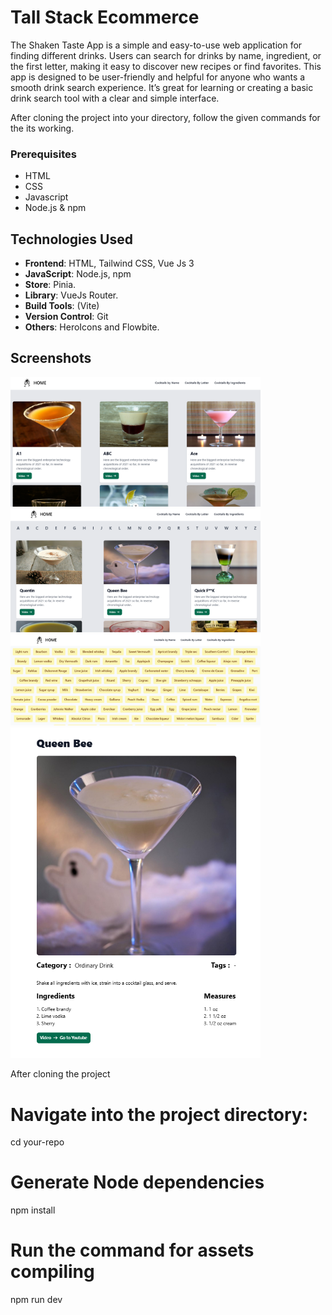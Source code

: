 # Tall Stack Ecommerce

The Shaken Taste App is a simple and easy-to-use web application for finding different drinks. Users can search for drinks by name, ingredient, or the first letter, making it easy to discover new recipes or find favorites. This app is designed to be user-friendly and helpful for anyone who wants a smooth drink search experience. It’s great for learning or creating a basic drink search tool with a clear and simple interface.

After cloning the project into your directory, follow the given commands for the its working.


### Prerequisites
- HTML
- CSS
- Javascript
- Node.js & npm


## Technologies Used

- **Frontend**: HTML, Tailwind CSS, Vue Js 3
- **JavaScript**: Node.js, npm
- **Store**: Pinia.
- **Library**: VueJs Router.
- **Build Tools**: (Vite)
- **Version Control**: Git
- **Others**: HeroIcons and Flowbite.


## Screenshots

<img src="./assets/landing-page.png" alt="App Screenshot" width="400" height="auto" />
<br />

<img src="./assets/search-using-letter.png" alt="App Screenshot" width="400" height="auto" />
<br />

<img src="./assets/search-using-ingredients.png" alt="App Screenshot" width="400" height="auto" />
<br />

<img src="./assets/drink-details.png" alt="App Screenshot" width="400" height="auto" />
<br />

After cloning the project

# Navigate into the project directory:
cd your-repo


# Generate Node dependencies
npm install


# Run the command for assets compiling
npm run dev

